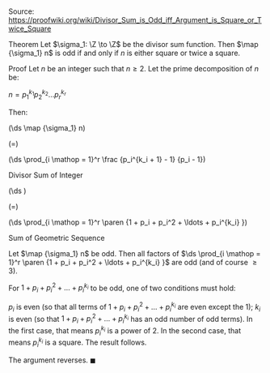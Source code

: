 # 

Source: https://proofwiki.org/wiki/Divisor_Sum_is_Odd_iff_Argument_is_Square_or_Twice_Square

Theorem
Let $\sigma_1: \Z \to \Z$ be the divisor sum function.
Then $\map {\sigma_1} n$ is odd if and only if $n$ is either square or twice a square.


Proof
Let $n$ be an integer such that $n \ge 2$.
Let the prime decomposition of $n$ be:

$n = p_1^{k_1} p_2^{k_2} \ldots p_r^{k_r}$

Then:














\(\ds \map {\sigma_1} n\)

\(=\)







\(\ds \prod_{i \mathop = 1}^r \frac {p_i^{k_i + 1} - 1} {p_i - 1}\)





Divisor Sum of Integer














\(\ds \)

\(=\)







\(\ds \prod_{i \mathop = 1}^r \paren {1 + p_i + p_i^2 + \ldots + p_i^{k_i} }\)





Sum of Geometric Sequence




Let $\map {\sigma_1} n$ be odd.
Then all factors of $\ds \prod_{i \mathop = 1}^r \paren {1 + p_i + p_i^2 + \ldots + p_i^{k_i} }$ are odd (and of course $\ge 3$).

For $1 + p_i + p_i^2 + \ldots + p_i^{k_i}$ to be odd, one of two conditions must hold:

$p_i$ is even (so that all terms of $1 + p_i + p_i^2 + \ldots + p_i^{k_i}$ are even except the $1$);
$k_i$ is even (so that $1 + p_i + p_i^2 + \ldots + p_i^{k_i}$ has an odd number of odd terms).
In the first case, that means $p_i^{k_i}$ is a power of $2$.
In the second case, that means $p_i^{k_i}$ is a square.
The result follows.

The argument reverses.
$\blacksquare$





